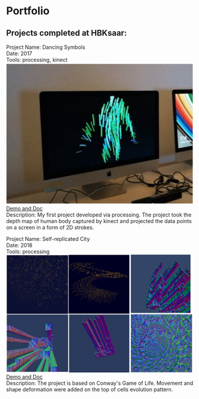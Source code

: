 # Portfolio

## Projects completed at HBKsaar:

Project Name: Dancing Symbols\
Date: 2017\
Tools: processing, kinect\
![image](asset/danceSymbols.png) \
[Demo and Doc](https://drive.google.com/drive/folders/16WN8cKwzarvPc1dPKG1tMs9iqw_yYcwb?usp=sharing) \
Description: My first project developed via processing. The project took the
depth map of human body captured by kinect and projected the data points on a
screen in a form of 2D strokes.

Project Name: Self-replicated City\
Date: 2018\
Tools: processing\
![image](asset/self-replica.png) \
[Demo and Doc](https://drive.google.com/drive/folders/1UqjcbIEEzXeRk3arXhVuc-Vo2iQTGpol?usp=sharing) \
Description: The project is based on Conway's Game of Life. Movement and shape
deformation were added on the top of cells evolution pattern.

